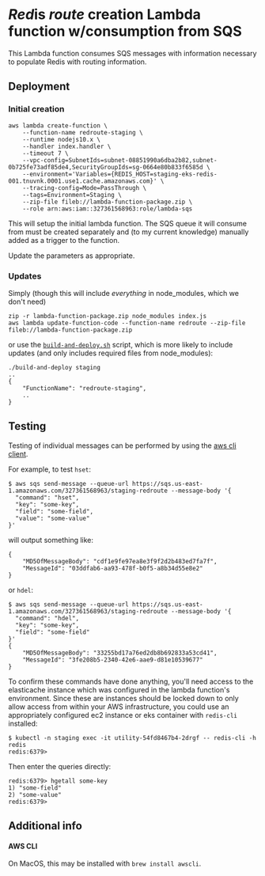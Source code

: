 # *Red*is *route* creation Lambda function w/consumption from SQS
This Lambda function consumes SQS messages with information necessary to populate Redis with routing information.

## Deployment

### Initial creation

    aws lambda create-function \
        --function-name redroute-staging \
        --runtime nodejs10.x \
        --handler index.handler \
        --timeout 7 \
        --vpc-config=SubnetIds=subnet-08851990a6dba2b82,subnet-0b725fe73adf85de4,SecurityGroupIds=sg-0664e80b833f6585d \
        --environment='Variables={REDIS_HOST=staging-eks-redis-001.tnuvnk.0001.use1.cache.amazonaws.com}' \
        --tracing-config=Mode=PassThrough \
        --tags=Environment=Staging \
        --zip-file fileb://lambda-function-package.zip \
        --role arn:aws:iam::327361568963:role/lambda-sqs

This will setup the initial lambda function. The SQS queue it will consume from must be created separately and (to my current knowledge) manually added as a trigger to the function.

Update the parameters as appropriate.

### Updates

Simply (though this will include *everything* in node_modules, which we don't need)

    zip -r lambda-function-package.zip node_modules index.js
    aws lambda update-function-code --function-name redroute --zip-file fileb://lambda-function-package.zip

or use the [`build-and-deploy.sh`](./build-and-deploy.sh) script, which is more likely to include updates (and only includes required files from node_modules):

    ./build-and-deploy staging
    ..
    {
        "FunctionName": "redroute-staging",
        ..
    }



## Testing

Testing of individual messages can be performed by using the [aws cli client](#AWS%20CLI).

For example, to test `hset`:

    $ aws sqs send-message --queue-url https://sqs.us-east-1.amazonaws.com/327361568963/staging-redroute --message-body '{
      "command": "hset",
      "key": "some-key",
      "field": "some-field",
      "value": "some-value"
    }'

will output something like:

    {
        "MD5OfMessageBody": "cdf1e9fe97ea8e3f9f2d2b483ed7fa7f",
        "MessageId": "03ddfab6-aa93-478f-b0f5-a8b34d55e8e2"
    }

or `hdel`:

    $ aws sqs send-message --queue-url https://sqs.us-east-1.amazonaws.com/327361568963/staging-redroute --message-body '{
      "command": "hdel",
      "key": "some-key",
      "field": "some-field"
    }'
    {
        "MD5OfMessageBody": "33255bd17a76ed2db8b692833a53cd41",
        "MessageId": "3fe208b5-2340-42e6-aae9-d81e10539677"
    }


To confirm these commands have done anything, you'll need access to the elasticache instance which was configured in the lambda function's environment. Since these are instances should be  locked down to only allow access from within your AWS infrastructure, you could use an appropriately configured ec2 instance or eks container with `redis-cli` installed:

    $ kubectl -n staging exec -it utility-54fd8467b4-2drgf -- redis-cli -h redis
    redis:6379>

Then enter the queries directly:

    redis:6379> hgetall some-key
    1) "some-field"
    2) "some-value"
    redis:6379>


## Additional info

#### AWS CLI

On MacOS, this may be installed with `brew install awscli`.

